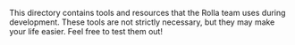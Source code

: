 This directory contains tools and resources that the Rolla team uses during
development. These tools are not strictly necessary, but they may make your
life easier. Feel free to test them out!
